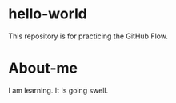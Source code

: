 # hello-world
This repository is for practicing the GitHub Flow.
# About-me 
I am learning. It is going swell.
